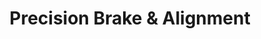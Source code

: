 ---
title: "Precision Brake & Alignment"
url: /amarillo/precision-brake-and-alignment/
shop: car repair
---